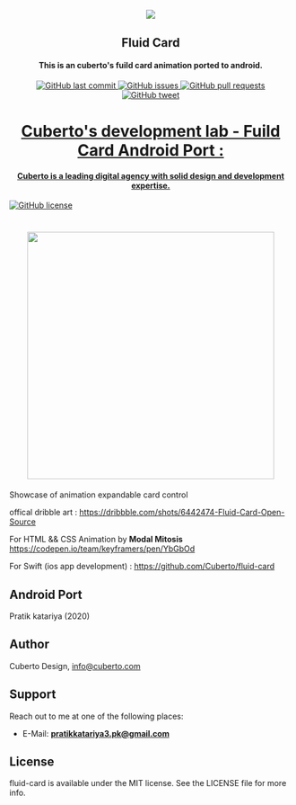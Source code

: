 <h1 align="center">
  <br>
 <img src="https://github.com/pratikKataria/FluidCard/blob/master/screenshots/fluid_card.jpg"/>
</h1>

<h2 align="center"> Fluid Card</h2>
<h4 align="center">This is an cuberto's fuild card animation ported to android.</h4>
<p align="center">
    <a href="https://github.com/pratikKataria/FluidCard/commits?author=pratikKataria">
    <img src="https://img.shields.io/github/last-commit/ArmynC/ArminC-AutoExec.svg?style=flat-square&logo=github&logoColor=white"
         alt="GitHub last commit">
    <a href="https://github.com/pratikKataria/FluidCard/issues">
    <img src="https://img.shields.io/github/issues-raw/ArmynC/ArminC-AutoExec.svg?style=flat-square&logo=github&logoColor=white"
         alt="GitHub issues">
    <a href="https://github.com/pratikKataria/FluidCard/pulls">
    <img src="https://img.shields.io/github/issues-pr-raw/ArmynC/ArminC-AutoExec.svg?style=flat-square&logo=github&logoColor=white"
         alt="GitHub pull requests">
    <a href="https://twitter.com/intent/tweet?text=Try this CS:GO AutoExec:&url=https%3A%2F%2Fgithub.com%2FArmynC%2FArminC-AutoExec">
    <img src="https://img.shields.io/twitter/url/https/github.com/ArmynC/ArminC-AutoExec.svg?style=flat-square&logo=twitter"
         alt="GitHub tweet">
</p>

<h1 align="center"> Cuberto's development lab - Fuild Card Android Port : </h1>
<h4 align="center"> Cuberto is a leading digital agency with solid design and development expertise. </h4>

[![GitHub license](https://img.shields.io/badge/license-MIT-lightgrey.svg)](https://raw.githubusercontent.com/Cuberto/fluid-card/master/LICENSE)

<h1 align="center"> <img src="https://github.com/pratikKataria/FluidCard/blob/master/screenshots/app%20sample.gif.gif" width="440"> </h1>


Showcase of animation expandable card control

offical dribble art : https://dribbble.com/shots/6442474-Fluid-Card-Open-Source

For HTML && CSS Animation by **Modal Mitosis** https://codepen.io/team/keyframers/pen/YbGbOd

For Swift (ios app development) : https://github.com/Cuberto/fluid-card

## Android Port 
Pratik katariya (2020)

## Author

Cuberto Design, info@cuberto.com

## Support

Reach out to me at one of the following places:

- E-Mail: **pratikkatariya3.pk@gmail.com**



## License

fluid-card is available under the MIT license. See the LICENSE file for more info.
